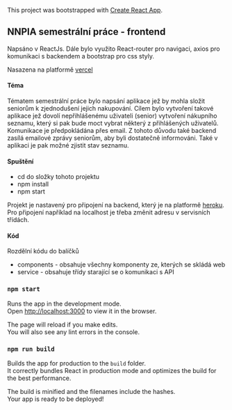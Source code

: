 This project was bootstrapped with [Create React App](https://github.com/facebook/create-react-app).

## NNPIA semestrální práce - frontend

Napsáno v ReactJs. Dále bylo využito React-router pro navigaci, axios pro komunikaci s backendem a bootstrap pro css styly. 

Nasazena na platformě [vercel](https://nnpia-karlik.now.sh/)

#### Téma
Tématem semestrální práce bylo napsání aplikace jež by mohla složit seniorům k zjednodušení jejich nakupování.
Cílem bylo vytvoření takové aplikace jež dovolí nepřihlášenému uživateli (senior) vytvoření nákupního seznamu, který
si pak bude moct vybrat některý z přihlášených uživatelů. Komunikace je předpokládána přes email. Z tohoto důvodu
také backend zasílá emailové zprávy seniorům, aby byli dostatečně informováni. Také v aplikaci je pak možné zjistit stav seznamu.

#### Spuštění
- cd do složky tohoto projektu
- npm install 
- npm start

Projekt je nastavený pro připojení na backend, který je na platformě [heroku](https://nnpia.herokuapp.com/). Pro připojení například na localhost je třeba změnit adresu v servisních třídách.

#### Kód
Rozdělní kódu do balíčků 
- components - obsahuje všechny komponenty ze, kterých se skládá web
- service - obsahuje třídy starající se o komunikaci s API

### `npm start`

Runs the app in the development mode.<br />
Open [http://localhost:3000](http://localhost:3000) to view it in the browser.

The page will reload if you make edits.<br />
You will also see any lint errors in the console.

### `npm run build`

Builds the app for production to the `build` folder.<br />
It correctly bundles React in production mode and optimizes the build for the best performance.

The build is minified and the filenames include the hashes.<br />
Your app is ready to be deployed!
